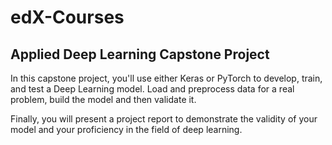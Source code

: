 # edX-Courses

## Applied Deep Learning Capstone Project

In this capstone project, you'll use either Keras or PyTorch to develop, train, and test a Deep Learning model. Load and preprocess data for a real problem, build the model and then validate it.

Finally, you will present a project report to demonstrate the validity of your model and your proficiency in the field of deep learning.
